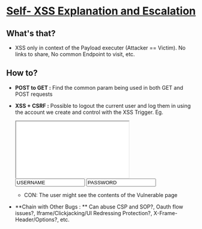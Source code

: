 # <u>Self- XSS Explanation and Escalation</u>



## What's that?

- XSS only in context of the Payload executer (Attacker == Victim). No links to share, No common Endpoint to visit, etc.



## How to?

- **POST to GET :** Find the common param being used in both GET and POST requests

- **XSS + CSRF :** Possible to logout the current user and log them in using the account we create and control with the XSS Trigger. Eg.

  <iframe src=LOGOUT_URL onload=forms[0].submit()> </iframe>
  <form method=post action=LOGIN_URL> 
      <input name=USERNAME_PARAMETER_NAME value=USERNAME> 
      <input name=PASSWORD_PARAMETER_NAME value=PASSWORD>

  - CON: The user might see the contents of the Vulnerable page

- **Chain with Other Bugs : ** Can abuse CSP and SOP?, Oauth flow issues?, Iframe/Clickjacking/UI Redressing Protection?, X-Frame-Header/Options?, etc.











